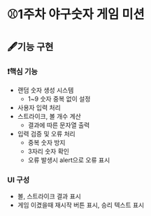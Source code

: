 # ⚾1주차 야구숫자 게임 미션

## 🖋️기능 구현

### ❗핵심 기능

- 랜덤 숫자 생성 시스템
  - 1~9 숫자 중복 없이 설정
- 사용자 입력 처리
- 스트라이크, 볼 개수 계산
  - 결과에 따른 문자열 출력
- 입력 검증 및 오류 처리
  - 중복 숫자 방지
  - 3자리 숫자 확인
  - 오류 발생시 alert으로 오류 표시

### UI 구성

- 볼, 스트라이크 결과 표시
- 게임 이겼을때 재시작 버튼 표시, 승리 텍스트 표시
